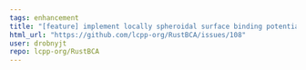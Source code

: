 ```yaml
---
tags: enhancement
title: "[feature] implement locally spheroidal surface binding potential "
html_url: "https://github.com/lcpp-org/RustBCA/issues/108"
user: drobnyjt
repo: lcpp-org/RustBCA
---
```


